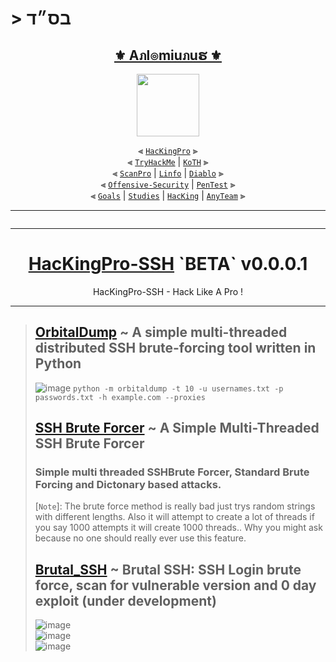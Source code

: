 # > בס״ד
<div align="center">

<h2 align="center"><a href="https://github.com/Anlominus">⚜️ Aภl๏miuภuຮ ⚜️</a></h2>

<img align="center" width="100" src="https://user-images.githubusercontent.com/51442719/172729066-1293d382-4a31-4f03-8c23-ab0ea5f611a0.png">

⫷ [`HacKingPro`](https://github.com/Anlominus/HacKingPro) ⫸
<br>
⫷ [`TryHackMe`](https://github.com/Anlominus/TryHackMe) | [`KoTH`](https://github.com/Anlominus/TryHackMe/tree/main/King%20of%20the%20Hill/KoTH) ⫸ 
<br>
⫷ [`ScanPro`](https://github.com/Anlominus/ScanPro) | [`Linfo`](https://github.com/Anlominus/Linfo) | [`Diablo`](https://github.com/Anlominus/Diablo) ⫸ 
<br>
⫷ [`Offensive-Security`](https://github.com/Anlominus/Offensive-Security) | [`PenTest`](https://github.com/Anlominus/PenTest) ⫸
<br>
⫷ [`Goals`](https://github.com/Anlominus/Goals) | [`Studies`](https://github.com/Anlominus/Studies) | [`HacKing`](https://github.com/Anlominus/HacKing) | [`AnyTeam`](https://github.com/Anlominus/AnyTeam) ⫸
<br>

</div>
  
---

```shell

```

---

<div align="center">

# [HacKingPro-SSH]([https://github.com/Anlominus/HacKingPro](https://github.com/Anlominus/HacKingPro/tree/main/Menu/05--Password%20HacKing)) `BETA` v0.0.0.1

HacKingPro-SSH - Hack Like A Pro !
</div>

---
> ## [OrbitalDump](https://github.com/k4yt3x/orbitaldump) ~ A simple multi-threaded distributed SSH brute-forcing tool written in Python
> ![image](https://user-images.githubusercontent.com/51442719/174398155-cac6d3c6-79f7-40b7-80fe-871aac11270d.png)
> `python -m orbitaldump -t 10 -u usernames.txt -p passwords.txt -h example.com --proxies`
> ## [SSH Brute Forcer](https://github.com/R4stl1n/SSH-Brute-Forcer) ~ A Simple Multi-Threaded SSH Brute Forcer
> ### Simple multi threaded SSHBrute Forcer, Standard Brute Forcing and Dictonary based attacks.
> [`Note`]: The brute force method is really bad just trys random strings with different lengths. Also it will attempt to create a lot of threads if you say 1000 attempts it will create 1000 threads.. Why you might ask because no one should really ever use this feature.
> ## [Brutal_SSH](https://github.com/d3vilbug/Brutal_SSH) ~ Brutal SSH: SSH Login brute force, scan for vulnerable version and 0 day exploit (under development)
> ![image](https://user-images.githubusercontent.com/51442719/174397498-d9cf520f-a42f-4fce-8d25-716d5c83a7bf.png) <br>
> ![image](https://user-images.githubusercontent.com/51442719/174397526-afccf6b2-2166-4605-8135-132439b1801d.png) <br>
> ![image](https://user-images.githubusercontent.com/51442719/174397551-61153cd8-5f0f-4baf-93bb-9d018c345e61.png)


> 




